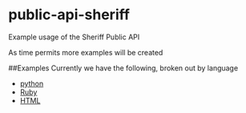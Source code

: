 # public-api-sheriff
Example usage of the Sheriff Public API

As time permits more examples will be created

##Examples
Currently we have the following, broken out by language
  - [python](python)
  - [Ruby](ruby)
  - [HTML](html)
